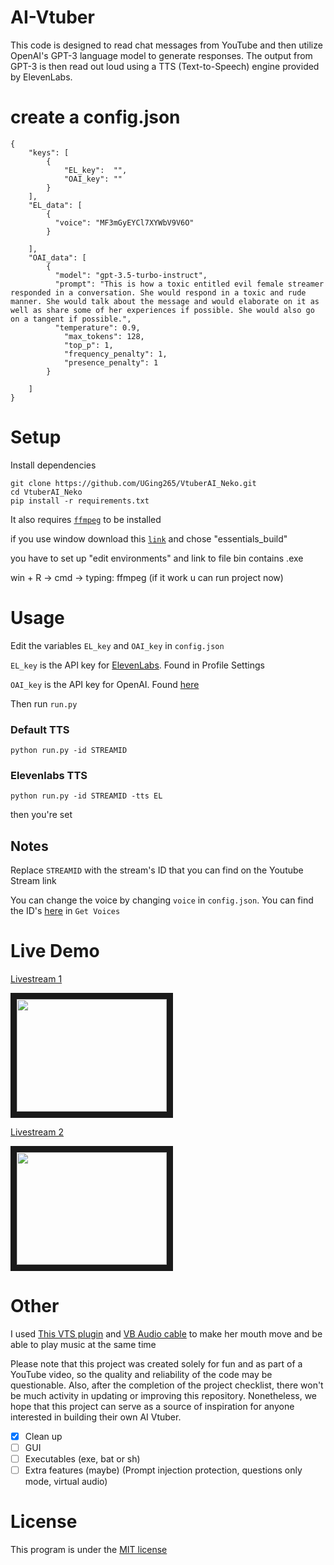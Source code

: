 # AI-Vtuber
This code is designed to read chat messages from YouTube and then utilize OpenAI's GPT-3 language model to generate responses. The output from GPT-3 is then read out loud using a TTS (Text-to-Speech) engine provided by ElevenLabs.

# create a config.json
```
{
    "keys": [
        {
            "EL_key":  "",
            "OAI_key": ""
        }
    ],
    "EL_data": [
        {
          "voice": "MF3mGyEYCl7XYWbV9V6O"
        }

    ],
    "OAI_data": [
        {
          "model": "gpt-3.5-turbo-instruct",
          "prompt": "This is how a toxic entitled evil female streamer responded in a conversation. She would respond in a toxic and rude manner. She would talk about the message and would elaborate on it as well as share some of her experiences if possible. She would also go on a tangent if possible.",
          "temperature": 0.9,
            "max_tokens": 128,
            "top_p": 1,
            "frequency_penalty": 1,
            "presence_penalty": 1
        }

    ]
}

```


# Setup
Install dependencies
```
git clone https://github.com/UGing265/VtuberAI_Neko.git
cd VtuberAI_Neko
pip install -r requirements.txt
```
It also requires [`ffmpeg`](https://ffmpeg.org/) to be installed

if you use window download this [`link`](https://github.com/GyanD/codexffmpeg/releases/tag/2025-09-04-git-2611874a50) and chose "essentials_build"

you have to set up "edit environments" and link to file bin contains .exe 

win + R -> cmd -> typing: ffmpeg (if it work u can run project now)

# Usage

Edit the variables `EL_key` and `OAI_key` in `config.json`

`EL_key` is the API key for [ElevenLabs](https://beta.elevenlabs.io/). Found in Profile Settings

`OAI_key` is the API key for OpenAI. Found [here](https://platform.openai.com/account/api-keys)

Then run `run.py`

### Default TTS
```
python run.py -id STREAMID 
```
### Elevenlabs TTS
```
python run.py -id STREAMID -tts EL 
```
then you're set
## Notes
Replace `STREAMID` with the stream's ID that you can find on the Youtube Stream link

You can change the voice by changing `voice` in `config.json`. You can find the ID's [here](https://api.elevenlabs.io/docs) in `Get Voices`



# Live Demo
[Livestream 1](https://www.youtube.com/watch?v=rSrkpsWZjyg)

<a href="http://www.youtube.com/watch?feature=player_embedded&v=rSrkpsWZjyg
" target="_blank"><img src="http://img.youtube.com/vi/rSrkpsWZjyg/0.jpg" 
alt="" width="240" height="180" border="10" /></a>

[Livestream 2](https://www.youtube.com/watch?v=GB4eJUxxNY4)

<a href="http://www.youtube.com/watch?feature=player_embedded&v=GB4eJUxxNY4
" target="_blank"><img src="http://img.youtube.com/vi/GB4eJUxxNY4/0.jpg" 
alt="" width="240" height="180" border="10" /></a>

# Other
I used [This VTS plugin](https://lualucky.itch.io/vts-desktop-audio-plugin) and [VB Audio cable](https://vb-audio.com/Cable/) to make her mouth move and be able to play music at the same time

Please note that this project was created solely for fun and as part of a YouTube video, so the quality and reliability of the code may be questionable. Also, after the completion of the project checklist, there won't be much activity in updating or improving this repository. Nonetheless, we hope that this project can serve as a source of inspiration for anyone interested in building their own AI Vtuber.

- [x] Clean up
- [ ] GUI
- [ ] Executables (exe, bat or sh)
- [ ] Extra features (maybe) (Prompt injection protection, questions only mode, virtual audio)

# License
This program is under the [MIT license](/LICENSE) 

